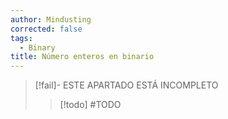 ```yaml
---
author: Mindusting
corrected: false
tags:
  - Binary
title: Número enteros en binario
---
```


> [!fail]- ESTE APARTADO ESTÁ INCOMPLETO
> > [!todo] #TODO
